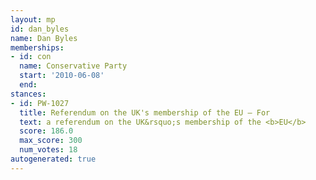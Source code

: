 ```yaml
---
layout: mp
id: dan_byles
name: Dan Byles
memberships:
- id: con
  name: Conservative Party
  start: '2010-06-08'
  end: 
stances:
- id: PW-1027
  title: Referendum on the UK's membership of the EU — For
  text: a referendum on the UK&rsquo;s membership of the <b>EU</b>
  score: 186.0
  max_score: 300
  num_votes: 18
autogenerated: true
---
```

